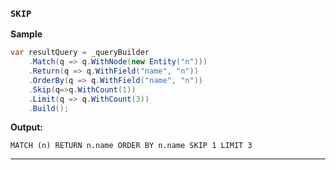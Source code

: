 ### `SKIP`

**Sample**
```csharp
var resultQuery = _queryBuilder
    .Match(q => q.WithNode(new Entity("n")))
    .Return(q => q.WithField("name", "n"))
    .OrderBy(q => q.WithField("name", "n"))
    .Skip(q=>q.WithCount(1))
    .Limit(q => q.WithCount(3))
    .Build();
```
**Output:**
```cypher
MATCH (n) RETURN n.name ORDER BY n.name SKIP 1 LIMIT 3
```
------